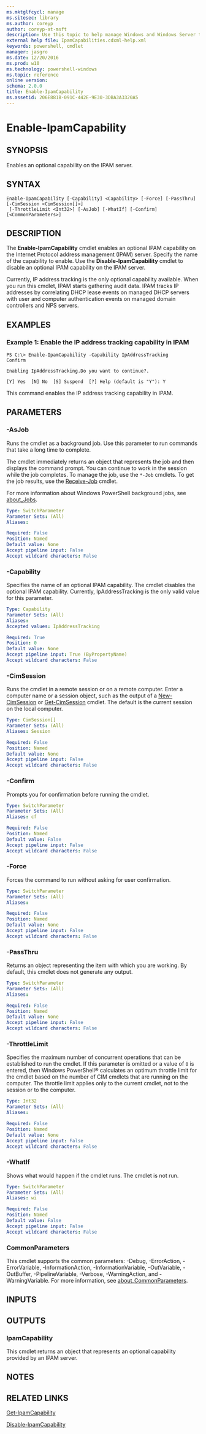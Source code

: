 ```yaml
---
ms.mktglfcycl: manage
ms.sitesec: library
ms.author: coreyp
author: coreyp-at-msft
description: Use this topic to help manage Windows and Windows Server technologies with Windows PowerShell.
external help file: IpamCapabilities.cdxml-help.xml
keywords: powershell, cmdlet
manager: jasgro
ms.date: 12/20/2016
ms.prod: w10
ms.technology: powershell-windows
ms.topic: reference
online version: 
schema: 2.0.0
title: Enable-IpamCapability
ms.assetid: 206E881B-091C-442E-9E30-3DBA3A3320A5
---
```


# Enable-IpamCapability

## SYNOPSIS
Enables an optional capability on the IPAM server.

## SYNTAX

```
Enable-IpamCapability [-Capability] <Capability> [-Force] [-PassThru] [-CimSession <CimSession[]>]
 [-ThrottleLimit <Int32>] [-AsJob] [-WhatIf] [-Confirm] [<CommonParameters>]
```

## DESCRIPTION
The **Enable-IpamCapability** cmdlet enables an optional IPAM capability on the Internet Protocol address management (IPAM) server.
Specify the name of the capability to enable.
Use the **Disable-IpamCapability** cmdlet to disable an optional IPAM capability on the IPAM server.

Currently, IP address tracking is the only optional capability available.
When you run this cmdlet, IPAM starts gathering audit data.
IPAM tracks IP addresses by correlating DHCP lease events on managed DHCP servers with user and computer authentication events on managed domain controllers and NPS servers.

## EXAMPLES

### Example 1: Enable the IP address tracking capability in IPAM
```
PS C:\> Enable-IpamCapability -Capability IpAddressTracking
Confirm

Enabling IpAddressTracking.Do you want to continue?.

[Y] Yes  [N] No  [S] Suspend  [?] Help (default is "Y"): Y
```

This command enables the IP address tracking capability in IPAM.

## PARAMETERS

### -AsJob
Runs the cmdlet as a background job. Use this parameter to run commands that take a long time to complete. 

The cmdlet immediately returns an object that represents the job and then displays the command prompt. 
You can continue to work in the session while the job completes. 
To manage the job, use the `*-Job` cmdlets. 
To get the job results, use the [Receive-Job](http://go.microsoft.com/fwlink/?LinkID=113372) cmdlet. 

For more information about Windows PowerShell background jobs, see [about_Jobs](http://go.microsoft.com/fwlink/?LinkID=113251).

```yaml
Type: SwitchParameter
Parameter Sets: (All)
Aliases: 

Required: False
Position: Named
Default value: None
Accept pipeline input: False
Accept wildcard characters: False
```

### -Capability
Specifies the name of an optional IPAM capability.
The cmdlet disables the optional IPAM capability.
Currently, IpAddressTracking is the only valid value for this parameter.

```yaml
Type: Capability
Parameter Sets: (All)
Aliases: 
Accepted values: IpAddressTracking

Required: True
Position: 0
Default value: None
Accept pipeline input: True (ByPropertyName)
Accept wildcard characters: False
```

### -CimSession
Runs the cmdlet in a remote session or on a remote computer.
Enter a computer name or a session object, such as the output of a [New-CimSession](http://go.microsoft.com/fwlink/p/?LinkId=227967) or [Get-CimSession](http://go.microsoft.com/fwlink/p/?LinkId=227966) cmdlet.
The default is the current session on the local computer.

```yaml
Type: CimSession[]
Parameter Sets: (All)
Aliases: Session

Required: False
Position: Named
Default value: None
Accept pipeline input: False
Accept wildcard characters: False
```

### -Confirm
Prompts you for confirmation before running the cmdlet.

```yaml
Type: SwitchParameter
Parameter Sets: (All)
Aliases: cf

Required: False
Position: Named
Default value: False
Accept pipeline input: False
Accept wildcard characters: False
```

### -Force
Forces the command to run without asking for user confirmation.

```yaml
Type: SwitchParameter
Parameter Sets: (All)
Aliases: 

Required: False
Position: Named
Default value: None
Accept pipeline input: False
Accept wildcard characters: False
```

### -PassThru
Returns an object representing the item with which you are working.
By default, this cmdlet does not generate any output.

```yaml
Type: SwitchParameter
Parameter Sets: (All)
Aliases: 

Required: False
Position: Named
Default value: None
Accept pipeline input: False
Accept wildcard characters: False
```

### -ThrottleLimit
Specifies the maximum number of concurrent operations that can be established to run the cmdlet.
If this parameter is omitted or a value of `0` is entered, then Windows PowerShell® calculates an optimum throttle limit for the cmdlet based on the number of CIM cmdlets that are running on the computer.
The throttle limit applies only to the current cmdlet, not to the session or to the computer.

```yaml
Type: Int32
Parameter Sets: (All)
Aliases: 

Required: False
Position: Named
Default value: None
Accept pipeline input: False
Accept wildcard characters: False
```

### -WhatIf
Shows what would happen if the cmdlet runs.
The cmdlet is not run.

```yaml
Type: SwitchParameter
Parameter Sets: (All)
Aliases: wi

Required: False
Position: Named
Default value: False
Accept pipeline input: False
Accept wildcard characters: False
```

### CommonParameters
This cmdlet supports the common parameters: -Debug, -ErrorAction, -ErrorVariable, -InformationAction, -InformationVariable, -OutVariable, -OutBuffer, -PipelineVariable, -Verbose, -WarningAction, and -WarningVariable. For more information, see [about_CommonParameters](http://go.microsoft.com/fwlink/?LinkID=113216).

## INPUTS

## OUTPUTS

### IpamCapability
This cmdlet returns an object that represents an optional capability provided by an IPAM server.

## NOTES

## RELATED LINKS

[Get-IpamCapability](./Get-IpamCapability.md)

[Disable-IpamCapability](./Disable-IpamCapability.md)

